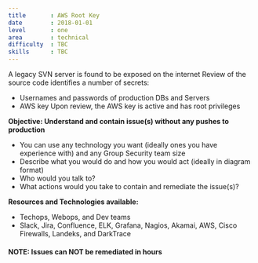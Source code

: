 ```yaml
---
title       : AWS Root Key
date        : 2018-01-01
level       : one
area        : technical
difficulty  : TBC
skills      : TBC
---
```


A legacy SVN server is found to be exposed on the internet Review of the source code identifies a number of secrets:

- Usernames and passwords of production DBs and Servers
- AWS key Upon review, the AWS key is active and has root privileges

**Objective: Understand and contain issue(s) without any pushes to production**

* You can use any technology you want (ideally ones you have experience with) and any Group Security team size
* Describe what you would do and how you would act (ideally in diagram format)
* Who would you talk to?
* What actions would you take to contain and remediate the issue(s)?

**Resources and Technologies available:**

* Techops, Webops, and Dev teams
* Slack, Jira, Confluence, ELK, Grafana, Nagios, Akamai, AWS, Cisco Firewalls, Landeks, and DarkTrace

#### NOTE: Issues can NOT be remediated in hours

